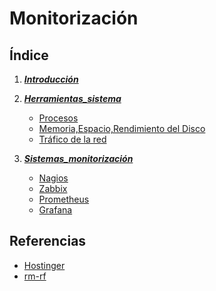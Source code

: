 # Monitorización

## Índice
1. ***[Introducción](introducción.md)***
2. ***[Herramientas_sistema](herramientas.md)***
    * [Procesos](procesos.md)
    * [Memoria,Espacio,Rendimiento del Disco](memoria.md)
    * [Tráfico de la red](trafico.md)
   
4. ***[Sistemas_monitorización](sistemas.md)***
    * [Nagios](nagios.md)
    * [Zabbix](zabbix.md)
    * [Prometheus](prometheus.md)
    * [Grafana](grafana.md)

## Referencias

* [Hostinger](https://www.hostinger.es/tutoriales/ver-procesos-en-linux)
* [rm-rf](https://rm-rf.es/el-comando-free/)

